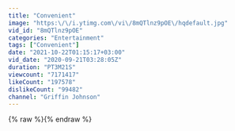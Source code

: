 ```yaml
---
title: "Convenient"
image: "https:\/\/i.ytimg.com\/vi\/8mQTlnz9pOE\/hqdefault.jpg"
vid_id: "8mQTlnz9pOE"
categories: "Entertainment"
tags: ["Convenient"]
date: "2021-10-22T01:15:17+03:00"
vid_date: "2020-09-21T03:28:05Z"
duration: "PT3M21S"
viewcount: "7171417"
likeCount: "197578"
dislikeCount: "99482"
channel: "Griffin Johnson"
---
```

{% raw %}{% endraw %}
